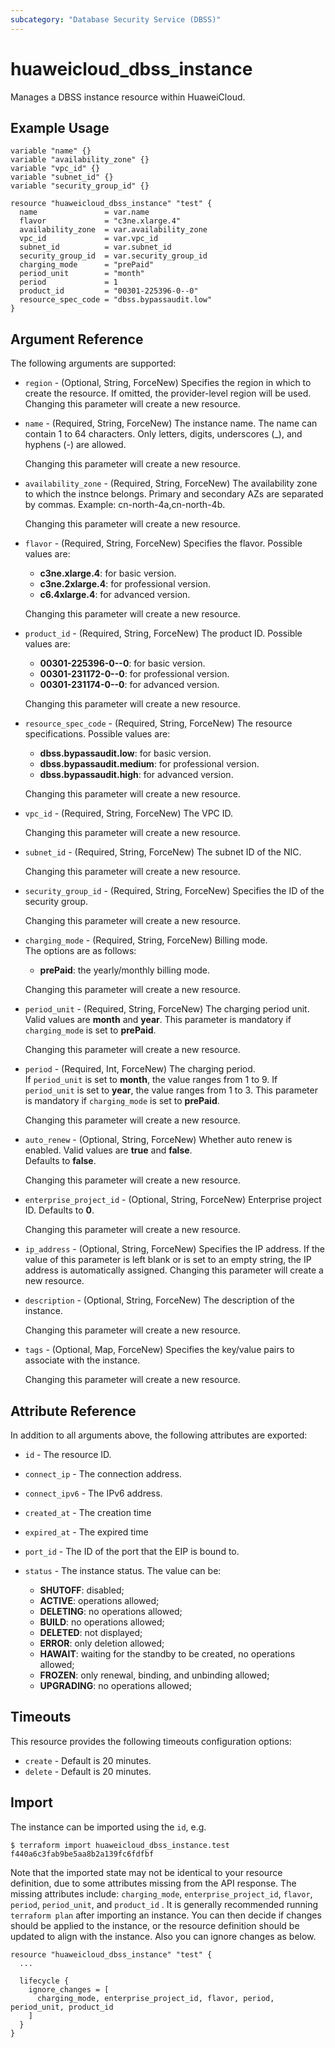 ```yaml
---
subcategory: "Database Security Service (DBSS)"
---
```


# huaweicloud_dbss_instance

Manages a DBSS instance resource within HuaweiCloud.

## Example Usage

```hcl
variable "name" {}
variable "availability_zone" {}
variable "vpc_id" {}
variable "subnet_id" {}
variable "security_group_id" {}

resource "huaweicloud_dbss_instance" "test" {
  name               = var.name
  flavor             = "c3ne.xlarge.4"
  availability_zone  = var.availability_zone
  vpc_id             = var.vpc_id
  subnet_id          = var.subnet_id
  security_group_id  = var.security_group_id
  charging_mode      = "prePaid"
  period_unit        = "month"
  period             = 1
  product_id         = "00301-225396-0--0"
  resource_spec_code = "dbss.bypassaudit.low"
}
```

## Argument Reference

The following arguments are supported:

* `region` - (Optional, String, ForceNew) Specifies the region in which to create the resource.
  If omitted, the provider-level region will be used. Changing this parameter will create a new resource.

* `name` - (Required, String, ForceNew) The instance name. The name can contain 1 to 64 characters.
  Only letters, digits, underscores (_), and hyphens (-) are allowed.

  Changing this parameter will create a new resource.

* `availability_zone` - (Required, String, ForceNew) The availability zone to which the instnce belongs.
  Primary and secondary AZs are separated by commas. Example: cn-north-4a,cn-north-4b.

  Changing this parameter will create a new resource.

* `flavor` - (Required, String, ForceNew) Specifies the flavor. Possible values are:
  + **c3ne.xlarge.4**: for basic version.
  + **c3ne.2xlarge.4**: for professional version.
  + **c6.4xlarge.4**: for advanced version.

  Changing this parameter will create a new resource.

* `product_id` - (Required, String, ForceNew) The product ID. Possible values are:
  + **00301-225396-0--0**: for basic version.
  + **00301-231172-0--0**: for professional version.
  + **00301-231174-0--0**: for advanced version.

  Changing this parameter will create a new resource.

* `resource_spec_code` - (Required, String, ForceNew) The resource specifications. Possible values are:
  + **dbss.bypassaudit.low**: for basic version.
  + **dbss.bypassaudit.medium**: for professional version.
  + **dbss.bypassaudit.high**: for advanced version.

  Changing this parameter will create a new resource.

* `vpc_id` - (Required, String, ForceNew) The VPC ID.

  Changing this parameter will create a new resource.

* `subnet_id` - (Required, String, ForceNew) The subnet ID of the NIC.

  Changing this parameter will create a new resource.

* `security_group_id` - (Required, String, ForceNew) Specifies the ID of the security group.

  Changing this parameter will create a new resource.

* `charging_mode` - (Required, String, ForceNew) Billing mode.  
  The options are as follows:
    + **prePaid**: the yearly/monthly billing mode.

  Changing this parameter will create a new resource.

* `period_unit` - (Required, String, ForceNew) The charging period unit.  
  Valid values are **month** and **year**. This parameter is mandatory if `charging_mode` is set to **prePaid**.

  Changing this parameter will create a new resource.

* `period` - (Required, Int, ForceNew) The charging period.  
  If `period_unit` is set to **month**, the value ranges from 1 to 9.
  If `period_unit` is set to **year**, the value ranges from 1 to 3.
  This parameter is mandatory if `charging_mode` is set to **prePaid**.

  Changing this parameter will create a new resource.

* `auto_renew` - (Optional, String, ForceNew) Whether auto renew is enabled. Valid values are **true** and **false**.  
  Defaults to **false**.  

  Changing this parameter will create a new resource.

* `enterprise_project_id` - (Optional, String, ForceNew) Enterprise project ID. Defaults to **0**.

  Changing this parameter will create a new resource.

* `ip_address` - (Optional, String, ForceNew) Specifies the IP address.
  If the value of this parameter is left blank or is set to an empty string, the IP address is automatically assigned.
  Changing this parameter will create a new resource.

* `description` - (Optional, String, ForceNew) The description of the instance.

  Changing this parameter will create a new resource.

* `tags` - (Optional, Map, ForceNew) Specifies the key/value pairs to associate with the instance.

  Changing this parameter will create a new resource.

## Attribute Reference

In addition to all arguments above, the following attributes are exported:

* `id` - The resource ID.

* `connect_ip` - The connection address.

* `connect_ipv6` - The IPv6 address.

* `created_at` - The creation time

* `expired_at` - The expired time

* `port_id` - The ID of the port that the EIP is bound to.

* `status` - The instance status. The value can be:
  + **SHUTOFF**: disabled;
  + **ACTIVE**: operations allowed;
  + **DELETING**: no operations allowed;
  + **BUILD**: no operations allowed;
  + **DELETED**: not displayed;
  + **ERROR**: only deletion allowed;
  + **HAWAIT**: waiting for the standby to be created, no operations allowed;
  + **FROZEN**: only renewal, binding, and unbinding allowed;
  + **UPGRADING**: no operations allowed;

## Timeouts

This resource provides the following timeouts configuration options:

* `create` - Default is 20 minutes.
* `delete` - Default is 20 minutes.

## Import

The instance can be imported using the `id`, e.g.

```
$ terraform import huaweicloud_dbss_instance.test f440a6c3fab9be5aa8b2a139fc6fdfbf
```

Note that the imported state may not be identical to your resource definition, due to some attributes missing from the
API response. The missing attributes include: `charging_mode`, `enterprise_project_id`, `flavor`, `period`, `period_unit`,
and `product_id` . It is generally recommended running `terraform plan` after importing an instance.
You can then decide if changes should be applied to the instance, or the resource definition should be updated to
align with the instance. Also you can ignore changes as below.

```
resource "huaweicloud_dbss_instance" "test" {
  ...

  lifecycle {
    ignore_changes = [
      charging_mode, enterprise_project_id, flavor, period, period_unit, product_id
    ]
  }
}
```

